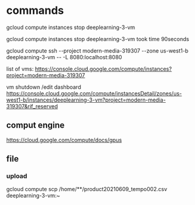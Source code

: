 # commands

gcloud compute instances stop deeplearning-3-vm

gcloud compute instances stop deeplearning-3-vm
took time 90seconds

gcloud compute ssh --project modern-media-319307 --zone us-west1-b deeplearning-3-vm -- -L 8080:localhost:8080



list of vms:
https://console.cloud.google.com/compute/instances?project=modern-media-319307


vm shutdown /edit dashboard
https://console.cloud.google.com/compute/instancesDetail/zones/us-west1-b/instances/deeplearning-3-vm?project=modern-media-319307&rif_reserved



comput engine
--------------
https://cloud.google.com/compute/docs/gpus



file
-----
### upload
gcloud compute scp /home/**/product20210609_tempo002.csv deeplearning-3-vm:~

